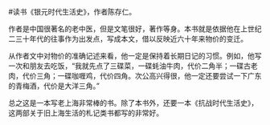 #读书《银元时代生活史》，作者陈存仁。

作者是中国很著名的老中医，但是文笔很好，著作等身。本书就是依据他在上世纪二三十年代的往事作为出发点，写成本文，借以反映近六十年来物价的变迁。

从作者文中对物价的准确记述来看，他一定是保持着长期日记的习惯。例如，他写一次和朋友去吃饭，“我就先点了三碟菜，一碟蚝油牛肉，代价二角半；一碟古老肉，代价三角；一碟咖喱鸡，代价四角。次公高兴得很，他一定还要尝试一下广东的青梅酒，代价是大洋三角。”

总之这是一本写老上海非常棒的书。除了本书外，还要一本《抗战时代生活史》，这两部关于旧上海生活的札记类书都写的非常好。